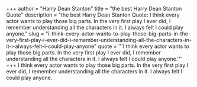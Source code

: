 +++
author = "Harry Dean Stanton"
title = "the best Harry Dean Stanton Quote"
description = "the best Harry Dean Stanton Quote: I think every actor wants to play those big parts. In the very first play I ever did, I remember understanding all the characters in it. I always felt I could play anyone."
slug = "i-think-every-actor-wants-to-play-those-big-parts-in-the-very-first-play-i-ever-did-i-remember-understanding-all-the-characters-in-it-i-always-felt-i-could-play-anyone"
quote = '''I think every actor wants to play those big parts. In the very first play I ever did, I remember understanding all the characters in it. I always felt I could play anyone.'''
+++
I think every actor wants to play those big parts. In the very first play I ever did, I remember understanding all the characters in it. I always felt I could play anyone.
